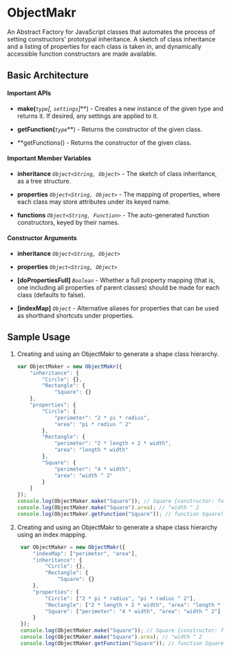 # ObjectMakr

An Abstract Factory for JavaScript classes that automates the process of setting
constructors' prototypal inheritance. A sketch of class inheritance and a 
listing of properties for each class is taken in, and dynamically accessible
function constructors are made available.


## Basic Architecture

#### Important APIs

* **make(***`type`[, `settings`]***) - Creates a new instance of the given type 
and returns it. If desired, any settings are applied to it.

* **getFunction(***`type`***) - Returns the constructor of the given class.

* **getFunctions() - Returns the constructor of the given class.

#### Important Member Variables

* **inheritance** *`Object<String, Object>`* - The sketch of class inheritance,
as a tree structure.

* **properties** *`Object<String, Object>`* - The mapping of properties, where
each class may store attributes under its keyed name.

* **functions** *`Object<String, Function>`* - The auto-generated function 
constructors, keyed by their names.

#### Constructor Arguments

* **inheritance** *`Object<String, Object>`*

* **properties** *`Object<String, Object>`*

* **[doPropertiesFull]** *`Boolean`* - Whether a full property mapping (that is,
one including all properties of parent classes) should be made for each class
(defaults to false).

* **[indexMap]** *`Object`* - Alternative aliases for properties that can be
used as shorthand shortcuts under properties.


## Sample Usage

1. Creating and using an ObjectMakr to generate a shape class hierarchy.

    ```javascript
    var ObjectMaker = new ObjectMakr({
        "inheritance": {
            "Circle": {},
            "Rectangle": {
                "Square": {}
        },
        "properties": {
            "Circle": {
                "perimeter": "2 * pi * radius",
                "area": "pi * radius ^ 2"
            },
            "Rectangle": {
                "perimeter": "2 * length + 2 * width",
                "area": "length * width"
            },
            "Square": {
                "perimeter": "4 * width",
                "area": "width ^ 2"
            }
        }
    });
    console.log(ObjectMaker.make("Square")); // Square {constructor: function... 
    console.log(ObjectMaker.make("Square").area); // "width ^ 2
    console.log(ObjectMaker.getFunction("Square")); // function Square() {}
    ```

2. Creating and using an ObjectMakr to generate a shape class hierarchy using an
   index mapping.

   ```javascript
    var ObjectMaker = new ObjectMakr({
        "indexMap": ["perimeter", "area"],
        "inheritance": {
            "Circle": {},
            "Rectangle": {
                "Square": {}
        },
        "properties": {
            "Circle": ["2 * pi * radius", "pi * radius ^ 2"],
            "Rectangle": ["2 * length + 2 * width", "area": "length * width"],
            "Square": ["perimeter": "4 * width", "area": "width ^ 2"]
        }
    });
    console.log(ObjectMaker.make("Square")); // Square {constructor: function... 
    console.log(ObjectMaker.make("Square").area); // "width ^ 2
    console.log(ObjectMaker.getFunction("Square")); // function Square() {}
    ```